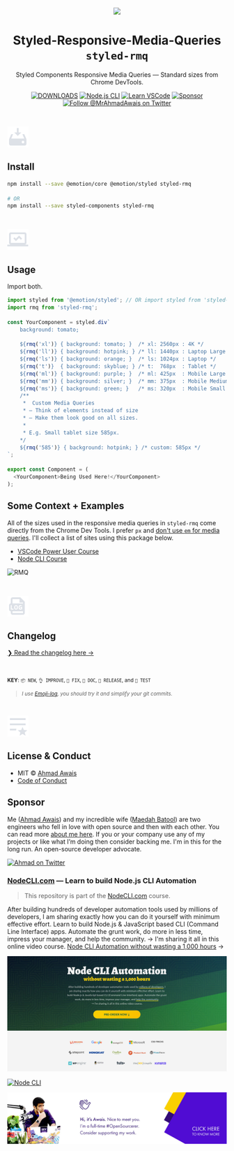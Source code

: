 <div align="center">
  <br>
  <a href="https://twitter.com/MrAhmadAwais/">
    <img src="https://on.awais.dev/ef9952/c" width="120"/>
  </a>
  <h1 align="center">Styled-Responsive-Media-Queries <code>styled-rmq</code></h1>

  <p align="center">
    Styled Components Responsive Media Queries — Standard sizes from Chrome DevTools.
  </p>

[![DOWNLOADS](https://img.shields.io/npm/dt/styled-rmq?label=DOWNLOADS%20%20❯&colorA=6A788D&colorB=6A788D&style=flat)](https://www.npmjs.com/package/styled-rmq) [![Node.js CLI](https://img.shields.io/badge/-NodeCLI.com-gray.svg?colorB=6A788D&style=flat)][n] [![Learn VSCode](https://img.shields.io/badge/-VSCODE.pro-gray.svg?colorB=6A788D&style=flat)][v] [![Sponsor](https://img.shields.io/badge/-Sponsor-gray.svg?colorB=6A788D&style=flat)](https://github.com/ahmadawais/sponsor?utm_source=FOSS)
[![Follow @MrAhmadAwais on Twitter](https://img.shields.io/badge/FOLLOW%20@MRAHMADAWAIS%20%E2%86%92-gray.svg?colorA=6A788D&colorB=6A788D&style=flat)](https://twitter.com/mrahmadawais/)

</div>

<br>

[![📟](https://raw.githubusercontent.com/ahmadawais/stuff/master/images/git/install.png)](./../../)

## Install

```sh
npm install --save @emotion/core @emotion/styled styled-rmq

# OR
npm install --save styled-components styled-rmq
```

<br>

[![⚙️](https://raw.githubusercontent.com/ahmadawais/stuff/master/images/git/usage.png)](./../../)

## Usage

Import both.

```js
import styled from '@emotion/styled'; // OR import styled from 'styled-components';
import rmq from 'styled-rmq';

const YourComponent = styled.div`
    background: tomato;

    ${rmq('xl')} { background: tomato; }  /* xl: 2560px : 4K */
    ${rmq('ll')} { background: hotpink; } /* ll: 1440px : Laptop Large */
    ${rmq('ls')} { background: orange; }  /* ls: 1024px : Laptop */
    ${rmq('t')}  { background: skyblue; } /* t:  768px  : Tablet */
    ${rmq('ml')} { background: purple; }  /* ml: 425px  : Mobile Large */
    ${rmq('mm')} { background: silver; }  /* mm: 375px  : Mobile Medium */
    ${rmq('ms')} { background: green; }   /* ms: 320px  : Mobile Small */
    /**
     *  Custom Media Queries
     * — Think of elements instead of size
     * — Make them look good on all sizes.
     *
     * E.g. Small tablet size 585px.
    */
    ${rmq('585')} { background: hotpink; } /* custom: 585px */
`;

export const Component = (
  <YourComponent>Being Used Here!</YourComponent>
);
```

## Some Context + Examples

All of the sizes used in the responsive media queries in `styled-rmq` come directly from the Chrome Dev Tools. I prefer `px` and [don't use `em` for media queries](https://adamwathan.me/dont-use-em-for-media-queries/). I'll collect a list of sites using this package below.

- [VSCode Power User Course][n]
- [Node CLI Course][n]

![RMQ](https://on.awais.dev/03dae5/c)

<br>

[![📝](https://raw.githubusercontent.com/ahmadawais/stuff/master/images/git/log.png)](changelog.md)

## Changelog

[❯ Read the changelog here →](changelog.md)

<br>

<small>**KEY**: `📦 NEW`, `👌 IMPROVE`, `🐛 FIX`, `📖 DOC`, `🚀 RELEASE`, and `🤖 TEST`

> _I use [Emoji-log](https://github.com/ahmadawais/Emoji-Log), you should try it and simplify your git commits._

</small>

<br>

[![📃](https://raw.githubusercontent.com/ahmadawais/stuff/master/images/git/license.png)](./../../)

## License & Conduct

- MIT © [Ahmad Awais](https://twitter.com/MrAhmadAwais/)
- [Code of Conduct](code-of-conduct.md)

## Sponsor

Me ([Ahmad Awais](https://twitter.com/mrahmadawais/)) and my incredible wife ([Maedah Batool](https://twitter.com/MaedahBatool/)) are two engineers who fell in love with open source and then with each other. You can read more [about me here](https://ahmadawais.com/about). If you or your company use any of my projects or like what I’m doing then consider backing me. I'm in this for the long run. An open-source developer advocate.

[![Ahmad on Twitter](https://img.shields.io/twitter/follow/mrahmadawais.svg?style=social&label=Follow%20@MrAhmadAwais)](https://twitter.com/mrahmadawais/)

### [NodeCLI.com][n] — Learn to build Node.js CLI Automation

> This repository is part of the [NodeCLI.com][n] course.

After building hundreds of developer automation tools used by millions of developers, I am sharing exactly how you can do it yourself with minimum effective effort. Learn to build Node.js & JavaScript based CLI (Command Line Interface) apps. Automate the grunt work, do more in less time, impress your manager, and help the community.
→ I'm sharing it all in this online video course. [Node CLI Automation
without wasting a 1,000 hours][n] →</p>

[![Node CLI Course](https://raw.githubusercontent.com/ahmadawais/stuff/master/nodecli/featured.jpg)][n]

[![Node CLI](https://img.shields.io/badge/-NodeCLI.com%20%E2%86%92-gray.svg?colorB=488640&style=flat)][n]

[n]: https://NodeCLI.com?utm_source=github&utm_medium=referral&utm_campaign=ahmadawais/styled-rmq

[![Awais on Twitter](https://raw.githubusercontent.com/ahmadawais/stuff/master/sponsor/sponsor.jpg)](https://github.com/AhmadAwais/sponsor)

[v]: https://VSCode.pro/?utm_source=github.com&utm_medium=referral&utm_campaign=ahmadawais/Styled-Responsive-Media-Queries
[n]: https://NodeCLI.com/?utm_source=github.com&utm_medium=referral&utm_campaign=ahmadawais/Styled-Responsive-Media-Queries
